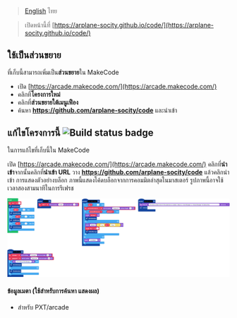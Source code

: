
>[English](readme_en.md) ไทย

>เปิดหน้านี้ที่ [https://arplane-socity.github.io/code/](https://arplane-socity.github.io/code/)

## ใช้เป็นส่วนขยาย
ที่เก็บนี้สามารถเพิ่มเป็น**ส่วนขยาย**ใน MakeCode

* เปิด [https://arcade.makecode.com/](https://arcade.makecode.com/)
* คลิกที่**โครงการใหม่**
* คลิกที่**ส่วนขยายใต้เมนูเฟือง**
* ค้นหา **https://github.com/arplane-socity/code** และนำเข้า
## แก้ไขโครงการนี้ ![Build status badge](https://github.com/arplane-socity/code/workflows/MakeCode/badge.svg)

ในการแก้ไขที่เก็บนี้ใน MakeCode

เปิด [https://arcade.makecode.com/](https://arcade.makecode.com/)
คลิกที่**นำเข้า**จากนั้นคลิกที่**นำเข้า URL**
วาง **https://github.com/arplane-socity/code** แล้วคลิกนำเข้า
การแสดงตัวอย่างบล็อก
ภาพนี้แสดงโค้ดบล็อกจากการคอมมิตล่าสุดในมาสเตอร์ รูปภาพนี้อาจใช้เวลาสองสามนาทีในการรีเฟรช

![A rendered view of the blocks](https://github.com/arplane-socity/code/raw/master/.github/makecode/blocks.png)

#### ข้อมูลเมตา (ใช้สำหรับการค้นหา แสดงผล)
* สำหรับ PXT/arcade
<script src=" https://makecode.com/gh-pages-embed.js "></script><script>makeCodeRender("{{ site.makecode.home_url }}", "{{ site.github. owner_name }}/{{ site.github.repository_name }}");</script>
